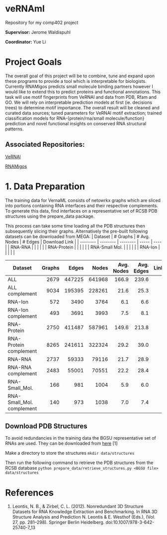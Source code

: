 # veRNAml
Repository for my comp402 project

**Supervisor:** Jerome Waldispuhl

**Coordinator:** Yue Li

# Project Goals
The overall goal of this project will be to combine, tune and expand upon these programs to provide a tool which is interpretable for biologists. Currently RNAMigos predicts small molecule binding partners however I would like to extend this to predict proteins and functional annotations. This task will use motif fingerprints from VeRNAl and data from PDB, Rfam and GO. We will rely on interpretable prediction models at first (ie. decisions trees) to determine motif importance. The overall result will be cleaned and curated data sources; tuned parameters for VeRNAl motif extraction; trained classification models for RNA-{protein/rna/small molecule/function} prediction and novel functional insights on conserved RNA structural patterns.

## Associated Repositories:
[VeRNAl](https://github.com/cgoliver/vernal)

[RNAMigos](https://github.com/cgoliver/RNAmigos)

# 1. Data Preparation
The training data for VernaML consists of netowrkx graphs which are sliced into portions containing RNA interfaces and their respective complements.
To generate this data, find interfaces on a representative set of RCSB PDB structures using the prepare\_data package.

This process can take some time loading all the PDB structures then subsequently slicing their graphs. Alternatively the pre-built following datasets can be downloaded from MEGA:
| Dataset | # Graphs | # Avg. Nodes | # Edges | Download Link |
| -------- | -------- | -------- | ----- | ---- |
| RNA-RNA     |      |      |       |      |
| RNA-Protein |      |      |       |      |
| RNA-Small Mol. |      |      |       |      |
| RNA-Ion |      |      |       |      |

|	Dataset 	    |Graphs | Edges| Nodes  |Avg. Nodes | Avg. Edges|Link|
|---------------------------|-------:|------:|--------:|-------:|-----------:|-------|
|ALL                         |2679   | 447225 | 641968  |166.9|239.6|
|ALL complement              |9034   | 195395 | 228261 | 21.6 |25.3|
|RNA-Ion                     |572    | 3490   | 3764   | 6.1  |6.6|
|RNA-Ion complement          |493    | 3691   | 3993   | 7.5  |8.1|
|RNA-Protein                 |2750   | 411487 | 587961 | 149.6|213.8|
|RNA-Protein complement      |8265   | 241611 | 322324 | 29.2 |39.0|
|RNA-RNA                     |2737   | 59333  | 79116  | 21.7 |28.9|
|RNA-RNA complement          |2483   | 55001  | 70551  | 22.2 |28.4|
|RNA-Small\_Mol.             |166    | 981    | 1004   | 5.9 |6.0|
|RNA-Small\_Mol. complement  |140    | 973    | 1038   | 7.0|7.4|

## Download PDB Structures
To avoid redundancies in the training data the BGSU representative set of RNAs are used.
They can be downloaded from [here](http://rna.bgsu.edu/rna3dhub/nrlist/release/3.145) [1]

Make a directory to store the structures
`mkdir data/structures`

Then run the following command to retrieve the PDB structures from the RCSB database
`python prepare_data/retrieve_structures.py <BGSU file> data/structures`

## 




# References
1. Leontis, N. B., & Zirbel, C. L. (2012). Nonredundant 3D Structure Datasets for RNA Knowledge Extraction and Benchmarking. In RNA 3D Structure Analysis and Prediction N. Leontis & E. Westhof (Eds.), (Vol. 27, pp. 281–298). Springer Berlin Heidelberg. doi:10.1007/978-3-642-25740-7\_13

